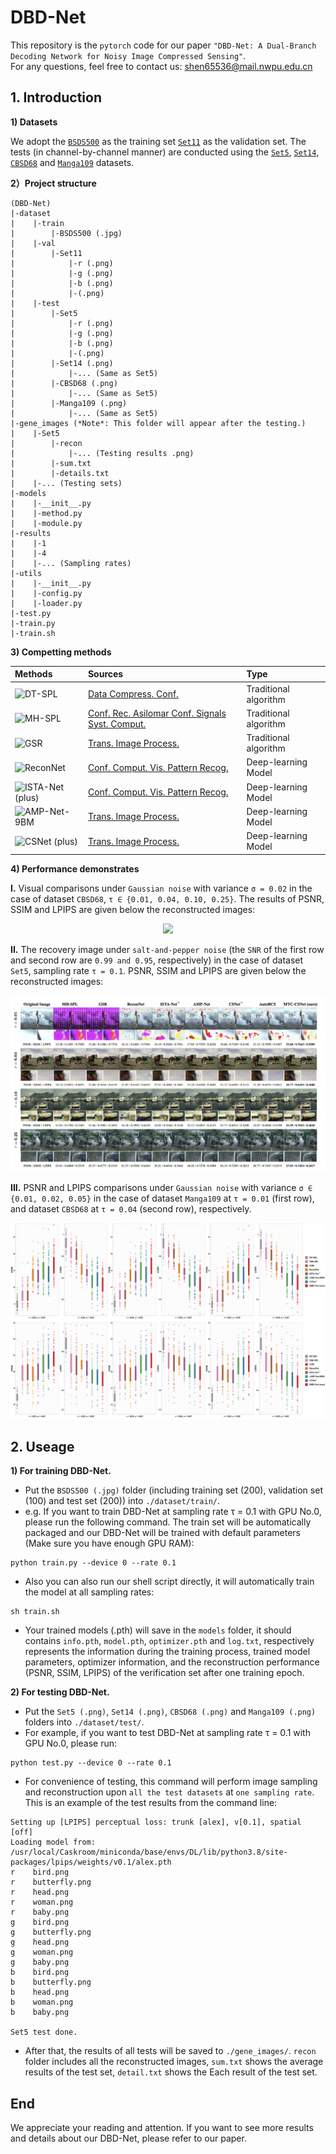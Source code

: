# DBD-Net
This repository is the `pytorch` code for our paper `"DBD-Net: A Dual-Branch Decoding Network for Noisy Image Compressed Sensing"`.  
For any questions, feel free to contact us: shen65536@mail.nwpu.edu.cn  
## 1. Introduction ##
**1) Datasets**  

We adopt the [`BSDS500`](https://www2.eecs.berkeley.edu/Research/Projects/CS/vision/grouping/resources.html) as the training set [`Set11`](https://github.com/KuldeepKulkarni/ReconNet) as the validation set. The tests (in channel-by-channel manner) are conducted using the [`Set5`](http://people.rennes.inria.fr/Aline.Roumy/results/SR_BMVC12.html), [`Set14`](https://huggingface.co/datasets/eugenesiow/Set14), [`CBSD68`](https://www2.eecs.berkeley.edu/Research/Projects/CS/vision/bsds/) and [`Manga109`](http://www.manga109.org/en/) datasets.  

**2）Project structure**
```
(DBD-Net)
|-dataset
|    |-train  
|        |-BSDS500 (.jpg)  
|    |-val  
|        |-Set11  
|            |-r (.png)  
|            |-g (.png)  
|            |-b (.png) 
|            |-(.png)  
|    |-test  
|        |-Set5  
|            |-r (.png)  
|            |-g (.png)  
|            |-b (.png) 
|            |-(.png)  
|        |-Set14 (.png)  
|            |-... (Same as Set5)  
|        |-CBSD68 (.png)  
|            |-... (Same as Set5)  
|        |-Manga109 (.png)  
|            |-... (Same as Set5)  
|-gene_images (*Note*: This folder will appear after the testing.)
|    |-Set5
|        |-recon
|            |-... (Testing results .png)
|        |-sum.txt
|        |-details.txt
|    |-... (Testing sets)
|-models
|    |-__init__.py  
|    |-method.py  
|    |-module.py  
|-results  
|    |-1  
|    |-4  
|    |-... (Sampling rates)
|-utils 
|    |-__init__.py  
|    |-config.py  
|    |-loader.py  
|-test.py  
|-train.py
|-train.sh
```

**3) Competting methods**  

|Methods|Sources|Type|
|:----|:----|:----|
| ![DT-SPL](https://latex.codecogs.com/svg.image?\textbf{DT-SPL}) | [Data Compress. Conf.](https://ieeexplore.ieee.org/document/5453522) | Traditional algorithm |
| ![MH-SPL](https://latex.codecogs.com/svg.image?\textbf{MH-SPL}) | [Conf. Rec. Asilomar Conf. Signals Syst. Comput.](https://ieeexplore.ieee.org/document/6190204) | Traditional algorithm |
| ![GSR](https://latex.codecogs.com/svg.image?\textbf{GSR}) | [Trans. Image Process.](https://ieeexplore.ieee.org/document/6814320) | Traditional algorithm |
| ![ReconNet](https://latex.codecogs.com/svg.image?\textbf{ReconNet})| [Conf. Comput. Vis. Pattern Recog.](https://ieeexplore.ieee.org/document/7780424/) | Deep-learning Model |
| ![ISTA-Net (plus)](https://latex.codecogs.com/svg.image?\textbf{ISTA-Net}^{&plus;}) | [Conf. Comput. Vis. Pattern Recog.](https://ieeexplore.ieee.org/document/8578294) | Deep-learning Model |
| ![AMP-Net-9BM](https://latex.codecogs.com/svg.image?\textbf{AMP-Net-9BM}) | [Trans. Image Process.](https://ieeexplore.ieee.org/document/9298950) | Deep-learning Model |
| ![CSNet (plus)](https://latex.codecogs.com/svg.image?\textbf{CSNet}^{&plus;}) | [Trans. Image Process.](https://ieeexplore.ieee.org/document/8765626/) | Deep-learning Model |

**4) Performance demonstrates**  

**I.** Visual comparisons under `Gaussian noise` with variance `σ = 0.02` in the case of dataset `CBSD68`, `τ ∈ {0.01, 0.04, 0.10, 0.25}`. The results of PSNR, SSIM and LPIPS are given below the reconstructed images:  

<div align=center><img src="https://github.com/EchoSPLab/DBD-Net/blob/master/demo_images/SP.png"/></div>  

**II.** The recovery image under `salt-and-pepper noise` (the `SNR` of the first row and second row are `0.99 and 0.95`, respectively) in the case of dataset `Set5`, sampling rate `τ = 0.1`. PSNR, SSIM and LPIPS are given below the reconstructed images:  

<div align=center><img src="https://github.com/EchoSPLab/DBD-Net/blob/master/demo_images/GA.png"/></div>  

**III.** PSNR and LPIPS comparisons under `Gaussian noise` with variance `σ ∈ {0.01, 0.02, 0.05}` in the case of dataset `Manga109` at `τ = 0.01` (first row), and dataset `CBSD68` at `τ = 0.04` (second row), respectively.

<div align=center><img src="https://github.com/EchoSPLab/DBD-Net/blob/master/demo_images/boxes.png"/></div>  

## 2. Useage ##  
**1) For training DBD-Net.**  

* Put the `BSDS500 (.jpg)` folder (including training set (200), validation set (100) and test set (200)) into `./dataset/train/`.  
* e.g. If you want to train DBD-Net at sampling rate τ = 0.1 with GPU No.0, please run the following command. The train set will be automatically packaged and our DBD-Net will be trained with default parameters (Make sure you have enough GPU RAM):  
```
python train.py --device 0 --rate 0.1
```
* Also you can also run our shell script directly, it will automatically train the model at all sampling rates:  
```
sh train.sh
```
* Your trained models (.pth) will save in the `models` folder, it should contains `info.pth`, `model.pth`, `optimizer.pth` and `log.txt`, respectively represents the information during the training process, trained model parameters, optimizer information, and the reconstruction performance (PSNR, SSIM, LPIPS) of the verification set after one training epoch.  

**2) For testing DBD-Net.**  
* Put the `Set5 (.png)`, `Set14 (.png)`, `CBSD68 (.png)` and `Manga109 (.png)` folders into `./dataset/test/`.  
* For example, if you want to test DBD-Net at sampling rate τ = 0.1 with GPU No.0, please run:  
```
python test.py --device 0 --rate 0.1
```  
* For convenience of testing, this command will perform image sampling and reconstruction upon `all the test datasets` at `one sampling rate`. This is an example of the test results from the command line:  
```
Setting up [LPIPS] perceptual loss: trunk [alex], v[0.1], spatial [off]
Loading model from: /usr/local/Caskroom/miniconda/base/envs/DL/lib/python3.8/site-packages/lpips/weights/v0.1/alex.pth
r    bird.png
r    butterfly.png
r    head.png
r    woman.png
r    baby.png
g    bird.png
g    butterfly.png
g    head.png
g    woman.png
g    baby.png
b    bird.png
b    butterfly.png
b    head.png
b    woman.png
b    baby.png

Set5 test done.
```
* After that, the results of all tests will be saved to `./gene_images/`. `recon` folder includes all the reconstructed images, `sum.txt` shows the average results of the test set, `detail.txt` shows the Each result of the test set.  
## End ##  

We appreciate your reading and attention. If you want to see more results and details about our DBD-Net, please refer to our paper.  
